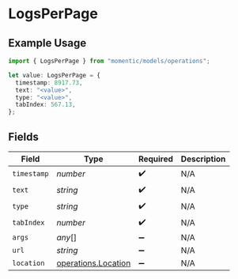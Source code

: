 # LogsPerPage

## Example Usage

```typescript
import { LogsPerPage } from "momentic/models/operations";

let value: LogsPerPage = {
  timestamp: 8917.73,
  text: "<value>",
  type: "<value>",
  tabIndex: 567.13,
};
```

## Fields

| Field                                                      | Type                                                       | Required                                                   | Description                                                |
| ---------------------------------------------------------- | ---------------------------------------------------------- | ---------------------------------------------------------- | ---------------------------------------------------------- |
| `timestamp`                                                | *number*                                                   | :heavy_check_mark:                                         | N/A                                                        |
| `text`                                                     | *string*                                                   | :heavy_check_mark:                                         | N/A                                                        |
| `type`                                                     | *string*                                                   | :heavy_check_mark:                                         | N/A                                                        |
| `tabIndex`                                                 | *number*                                                   | :heavy_check_mark:                                         | N/A                                                        |
| `args`                                                     | *any*[]                                                    | :heavy_minus_sign:                                         | N/A                                                        |
| `url`                                                      | *string*                                                   | :heavy_minus_sign:                                         | N/A                                                        |
| `location`                                                 | [operations.Location](../../models/operations/location.md) | :heavy_minus_sign:                                         | N/A                                                        |
